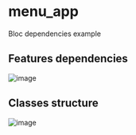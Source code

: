 # menu_app

Bloc dependencies example

## Features dependencies
![image](https://github.com/user-attachments/assets/3735d059-1522-4663-b7de-702f25e0dc47)

## Classes structure
![image](https://github.com/user-attachments/assets/1b3810ff-c914-4488-a935-bce6a2563ae5)

